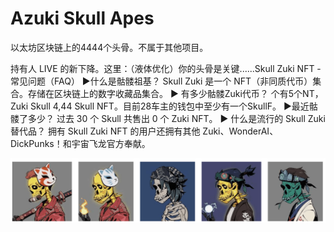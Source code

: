 # Azuki Skull Apes

以太坊区块链上的4444个头骨。不属于其他项目。

持有人 LIVE 的新下降。这里：（液体优化）你的头骨是关键......Skull Zuki NFT - 常见问题（FAQ）
▶什么是骷髅祖基？
Skull Zuki 是一个 NFT（非同质代币）集合。存储在区块链上的数字收藏品集合。
▶ 有多少骷髅Zuki代币？
个有5个NT，Zuki Skull 4,44 Skull NFT。目前28车主的钱包中至少有一个SkullF。
▶最近骷髅了多少？
过去 30 个 Skull 共售出 0 个 Zuki NFT。
▶ 什么是流行的 Skull Zuki 替代品？
拥有 Skull Zuki NFT 的用户还拥有其他 Zuki、WonderAI、DickPunks！和宇宙飞龙官方奉献。

![nft](微信截图_20220825152217.png)
